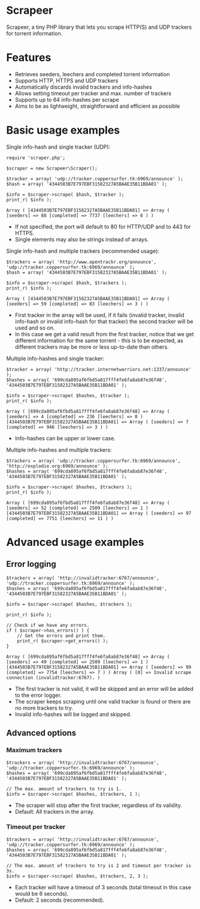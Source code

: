# Scrapeer
Scrapeer, a tiny PHP library that lets you scrape HTTP(S) and UDP trackers for torrent information.

# Features
- Retrieves seeders, leechers and completed torrent information
- Supports HTTP, HTTPS and UDP trackers
- Automatically discards invalid trackers and info-hashes
- Allows setting timeout per tracker and max. number of trackers
- Supports up to 64 info-hashes per scrape
- Aims to be as lightweight, straightforward and efficient as possible

# Basic usage examples
Single info-hash and single tracker (UDP):
```
require 'scraper.php';

$scraper = new Scrapeer\Scraper();

$tracker = array( 'udp://tracker.coppersurfer.tk:6969/announce' );
$hash = array( '4344503B7E797EBF31582327A5BAAE35B11BDA01' );

$info = $scraper->scrape( $hash, $tracker );
print_r( $info );
```
```Array ( [4344503B7E797EBF31582327A5BAAE35B11BDA01] => Array ( [seeders] => 88 [completed] => 7737 [leechers] => 6 ) )```

- If not specified, the port will default to 80 for HTTP/UDP and to 443 for HTTPS.
- Single elements may also be strings instead of arrays.

Single info-hash and multiple trackers (recommended usage):
```
$trackers = array( 'http://www.opentrackr.org/announce', 'udp://tracker.coppersurfer.tk:6969/announce' );
$hash = array( '4344503B7E797EBF31582327A5BAAE35B11BDA01' );

$info = $scraper->scrape( $hash, $trackers );
print_r( $info );
```
```Array ( [4344503B7E797EBF31582327A5BAAE35B11BDA01] => Array ( [seeders] => 59 [completed] => 83 [leechers] => 3 ) )```

- First tracker in the array will be used, if it fails (invalid tracker, invalid info-hash or invalid info-hash for that tracker) the second tracker will be used and so on.
- In this case we get a valid result from the first tracker, notice that we get different information for the same torrent - this is to be expected, as different trackers may be more or less up-to-date than others.

Multiple info-hashes and single tracker:
```
$tracker = array( 'http://tracker.internetwarriors.net:1337/announce' );
$hashes = array( '699cda895af6fbd5a817fff4fe6fa8ab87e36f48', '4344503B7E797EBF31582327A5BAAE35B11BDA01' );

$info = $scraper->scrape( $hashes, $tracker );
print_r( $info );
```
```Array ( [699cda895af6fbd5a817fff4fe6fa8ab87e36f48] => Array ( [seeders] => 4 [completed] => 236 [leechers] => 0 ) [4344503B7E797EBF31582327A5BAAE35B11BDA01] => Array ( [seeders] => 7 [completed] => 946 [leechers] => 3 ) )```

- Info-hashes can be upper or lower case.

Multiple info-hashes and multiple trackers:
```
$trackers = array( 'udp://tracker.coppersurfer.tk:6969/announce', 'http://explodie.org:6969/announce' );
$hashes = array( '699cda895af6fbd5a817fff4fe6fa8ab87e36f48', '4344503B7E797EBF31582327A5BAAE35B11BDA01' );

$info = $scraper->scrape( $hashes, $trackers );
print_r( $info );
```
```Array ( [699cda895af6fbd5a817fff4fe6fa8ab87e36f48] => Array ( [seeders] => 52 [completed] => 2509 [leechers] => 1 ) [4344503B7E797EBF31582327A5BAAE35B11BDA01] => Array ( [seeders] => 97 [completed] => 7751 [leechers] => 11 ) )```

# Advanced usage examples
## Error logging
```
$trackers = array( 'http://invalidtracker:6767/announce', 'udp://tracker.coppersurfer.tk:6969/announce' );
$hashes = array( '699cda895af6fbd5a817fff4fe6fa8ab87e36f48', '4344503B7E797EBF31582327A5BAAE35B11BDA01' );

$info = $scraper->scrape( $hashes, $trackers );

print_r( $info );

// Check if we have any errors.
if ( $scraper->has_errors() ) {
	// Get the errors and print them.
	print_r( $scraper->get_errors() );
}
```
```Array ( [699cda895af6fbd5a817fff4fe6fa8ab87e36f48] => Array ( [seeders] => 49 [completed] => 2509 [leechers] => 1 ) [4344503B7E797EBF31582327A5BAAE35B11BDA01] => Array ( [seeders] => 99 [completed] => 7754 [leechers] => 7 ) ) Array ( [0] => Invalid scrape connection (invalidtracker:6767). )```

- The first tracker is not valid, it will be skipped and an error will be added to the error logger.
- The scraper keeps scraping until one valid tracker is found or there are no more trackers to try.
- Invalid info-hashes will be logged and skipped.

## Advanced options
### Maximum trackers
```
$trackers = array( 'http://invalidtracker:6767/announce', 'udp://tracker.coppersurfer.tk:6969/announce' );
$hashes = array( '699cda895af6fbd5a817fff4fe6fa8ab87e36f48', '4344503B7E797EBF31582327A5BAAE35B11BDA01' );

// The max. amount of trackers to try is 1.
$info = $scraper->scrape( $hashes, $trackers, 1 );
```
- The scraper will stop after the first tracker, regardless of its validity.
- Default: All trackers in the array.

### Timeout per tracker
```
$trackers = array( 'http://invalidtracker:6767/announce', 'udp://tracker.coppersurfer.tk:6969/announce' );
$hashes = array( '699cda895af6fbd5a817fff4fe6fa8ab87e36f48', '4344503B7E797EBF31582327A5BAAE35B11BDA01' );

// The max. amount of trackers to try is 2 and timeout per tracker is 3s.
$info = $scraper->scrape( $hashes, $trackers, 2, 3 );
```
- Each tracker will have a timeout of 3 seconds (total timeout in this case would be 6 seconds).
- Default: 2 seconds (recommended).
